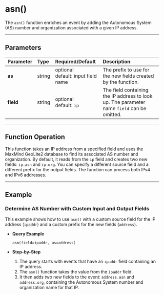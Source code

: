 # asn()

The `asn()` function enriches an event by adding the Autonomous System (AS) number and organization associated with a given IP address.

***

## Parameters

| Parameter | Type | Required/Default | Description |
| :--- | :--- | :--- | :--- |
| **as** | string | optional <br> default: input field name | The prefix to use for the new fields created by the function. |
| **field** | string | optional <br> default: `ip` | The field containing the IP address to look up. The parameter name `field` can be omitted. |

***

## Function Operation

This function takes an IP address from a specified field and uses the MaxMind GeoLite2 database to find its associated AS number and organization. By default, it reads from the `ip` field and creates two new fields: `ip.asn` and `ip.org`. You can specify a different source field and a different prefix for the output fields. The function can process both IPv4 and IPv6 addresses.

***

## Example

### Determine AS Number with Custom Input and Output Fields

This example shows how to use `asn()` with a custom source field for the IP address (`ipaddr`) and a custom prefix for the new fields (`address`).

* **Query Example**
    ```
    asn(field=ipaddr, as=address)
    ```

* **Step-by-Step**
    1.  The query starts with events that have an `ipaddr` field containing an IP address.
    2.  The `asn()` function takes the value from the `ipaddr` field.
    3.  It then adds two new fields to the event: `address.asn` and `address.org`, containing the Autonomous System number and organization name for that IP.